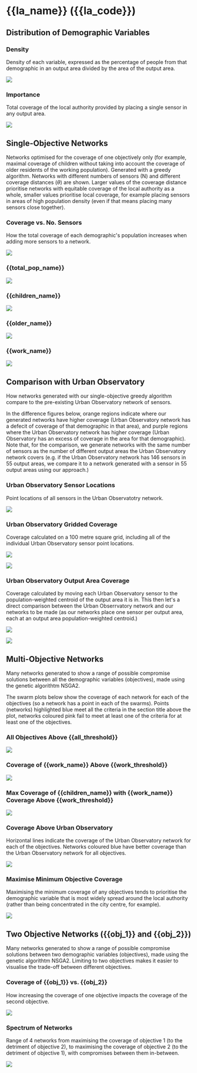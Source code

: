 # {{la_name}} ({{la_code}})

## Distribution of Demographic Variables

### Density

Density of each variable, expressed as the percentage of people from that demographic in an output area divided by the area of the output area.

![]({{fig_density}})

### Importance

Total coverage of the local authority provided by placing a single sensor in any output area.

![]({{fig_importance}})

## Single-Objective Networks

Networks optimised for the coverage of one objectively only (for example, maximal coverage of children without taking into account the coverage of older residents of the working population). Generated with a greedy algorithm. Networks with different numbers of sensors (N) and different coverage distances ($\theta$) are shown. Larger values of the coverage distance prioritise networks with equitable coverage of the local authority as a whole, smaller values prioritise local coverage, for example placing sensors in areas of high population density (even if that means placing many sensors close together).

### Coverage vs. No. Sensors

How the total coverage of each demographic's population increases when adding more sensors to a network.

![]({{fig_coverage_vs_nsensors}})

### {{total_pop_name}}

![]({{fig_totalpop}})

### {{children_name}}

![]({{fig_children}})

### {{older_name}}

![]({{fig_older}})

### {{work_name}}

![]({{fig_workers}})

## Comparison with Urban Observatory

How networks generated with our single-objective greedy algorithm compare to the pre-existing Urban Observatory network of sensors.

In the difference figures below, orange regions indicate where our generated networks have higher coverage (Urban Observatory network has a defecit of coverage of that demographic in that area), and purple regions where the Urban Observatory network has higher coverage (Urban Observatory has an excess of coverage in the area for that demographic). Note that, for the comparison, we generate networks with the same number of sensors as the number of different output areas the Urban Observatory network covers (e.g. if the Urban Observatory network has 146 sensors in 55 output areas, we compare it to a network generated with a sensor in 55 output areas using our approach.)

### Urban Observatory Sensor Locations

Point locations of all sensors in the Urban Observatotry network.

![]({{fig_urb_obs_sensors}})

### Urban Observatory Gridded Coverage

Coverage calculated on a 100 metre square grid, including all of the individual Urban Observatory sensor point locations.

![]({{fig_urb_obs_coverage_grid}})

![]({{fig_urb_obs_coverage_diff_grid}})

### Urban Observatory Output Area Coverage

Coverage calculated by moving each Urban Observatory sensor to the population-weighted centroid of the output area it is in. This then let's a direct comparison between the Urban Obserrvatory network and our networks to be made (as our networks place one sensor per output area, each at an output area population-weighted centroid.)

![]({{fig_urb_obs_coverage_oa}})

![]({{fig_urb_obs_coverage_diff_oa}})

## Multi-Objective Networks

Many networks generated to show a range of possible compromise solutions between all the demographic variables (objectives), made using the genetic algorithtm NSGA2.

The swarm plots below show the coverage of each network for each of the objectives (so a network has a point in each of the swarms). Points (networks) highlighted blue meet all the criteria in the section title above the plot, networks coloured pink fail to meet at least one of the criteria for at least one of the objectives.

### All Objectives Above {{all_threshold}}

![]({{fig_all_above_threshold}})

### Coverage of {{work_name}} Above {{work_threshold}}

![]({{fig_work_above_threshold}})

### Max Coverage of {{children_name}} with {{work_name}} Coverage Above {{work_threshold}}

![]({{fig_max_child_work_above_threshold}})

### Coverage Above Urban Observatory

Horizontal lines indicate the coverage of the Urban Observatory network for each of the objectives. Networks coloured blue have better coverage than the Urban Observatory network for all objectives.

![]({{fig_coverage_above_uo}})

### Maximise Minimum Objective Coverage

Maximising the minimum coverage of any objectives tends to prioritise the demographic variable that is most widely spread around the local authority
(rather than being concentrated in the city centre, for example).

![]({{fig_max_min_coverage}})

##  Two Objective Networks ({{obj_1}} and {{obj_2}})

Many networks generated to show a range of possible compromise solutions between two demographic variables (objectives), made using the genetic algorithtm NSGA2. Limiting to two objectives makes it easier to visualise the trade-off between different objectives.

### Coverage of {{obj_1}} vs. {{obj_2}}

How increasing the coverage of one objective impacts the coverage of the second objective.

![]({{fig_obj1_vs_obj2}})

### Spectrum of Networks

Range of 4 networks from maximising the coverage of objective 1 (to the detriment of objective 2), to maximising the coverage of objective 2 (to the detriment of objective 1), with compromises between them in-between. 

![]({{fig_spectrum}})
